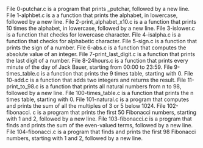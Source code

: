 File 0-putchar.c is a program that prints _putchar, followed by a new line.
File 1-alphbet.c is a a function that prints the alphabet, in lowercase, followed by a new line.
File 2-print_alphabet_x10.c is a a function that prints 10 times the alphabet, in lowercase, followed by a new line.
File 3-islower.c is a function that checks for lowercase character.
File 4-isalpha.c is a function that checks for alphabetic character.
File 5-sign.c is a function that prints the sign of a number.
File 6-abs.c is a function that computes the absolute value of an integer.
File 7-print_last_digit.c is a function that prints the last digit of a number.
File 8-24hours.c is a function that prints every minute of the day of Jack Bauer, starting from 00:00 to 23:59.
File 9-times_table.c is a function that prints the 9 times table, starting with 0.
File 10-add.c is a function that adds two integers and returns the result.
File 11-print_to_98.c is a function that prints all natural numbers from n to 98, followed by a new line.
File 100-times_table.c is a function that prints the n times table, starting with 0.
File 101-natural.c is a program that computes and prints the sum of all the multiples of 3 or 5 below 1024.
File 102-fibonacci. c is a program that prints the first 50 Fibonacci numbers, starting with 1 and 2, followed by a new line.
File 103-fibonacci.c is a program that finds and prints the sum of the even-valued terms, followed by a new line.
File 104-fibonacci.c is a program that finds and prints the first 98 Fibonacci numbers, starting with 1 and 2, followed by a new line.
